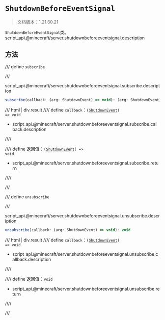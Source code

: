 # `ShutdownBeforeEventSignal`

> 文档版本：1.21.60.21

`ShutdownBeforeEventSignal`类。script_api.@minecraft/server.shutdownbeforeeventsignal.description

## 方法

/// define
`subscribe`


///

script_api.@minecraft/server.shutdownbeforeeventsignal.subscribe.description

```js
subscribe(callback: (arg: ShutdownEvent) => void): (arg: ShutdownEvent) => void
```

/// html | div.result
//// define
`callback`：<code>(<a href="../shutdownevent/">ShutdownEvent</a>) =&gt; void</code>

- script_api.@minecraft/server.shutdownbeforeeventsignal.subscribe.callback.description


////

//// define
返回值：<code>(<a href="../shutdownevent/">ShutdownEvent</a>) =&gt; void</code>

- script_api.@minecraft/server.shutdownbeforeeventsignal.subscribe.return


////

///


/// define
`unsubscribe`


///

script_api.@minecraft/server.shutdownbeforeeventsignal.unsubscribe.description

```js
unsubscribe(callback: (arg: ShutdownEvent) => void): void
```

/// html | div.result
//// define
`callback`：<code>(<a href="../shutdownevent/">ShutdownEvent</a>) =&gt; void</code>

- script_api.@minecraft/server.shutdownbeforeeventsignal.unsubscribe.callback.description


////

//// define
返回值：`void`

- script_api.@minecraft/server.shutdownbeforeeventsignal.unsubscribe.return


////

///

